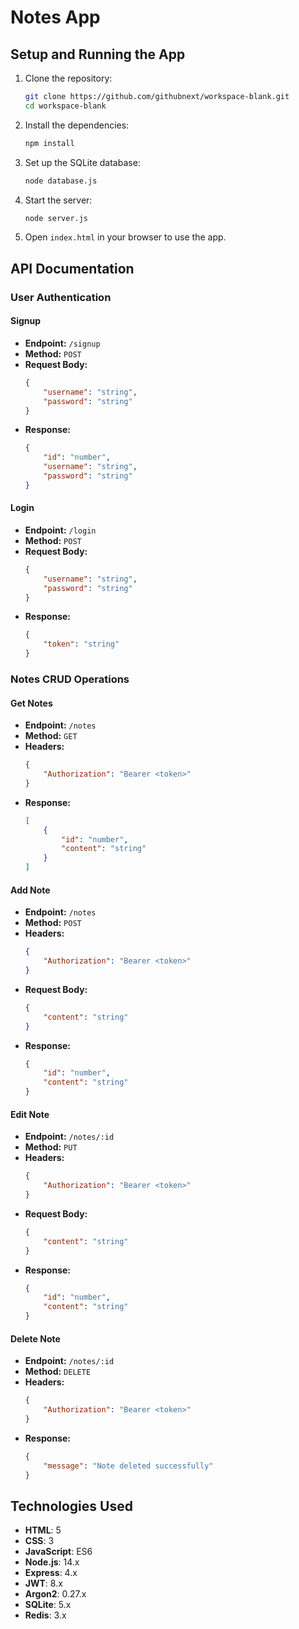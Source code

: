 # Notes App

## Setup and Running the App

1. Clone the repository:
    ```sh
    git clone https://github.com/githubnext/workspace-blank.git
    cd workspace-blank
    ```

2. Install the dependencies:
    ```sh
    npm install
    ```

3. Set up the SQLite database:
    ```sh
    node database.js
    ```

4. Start the server:
    ```sh
    node server.js
    ```

5. Open `index.html` in your browser to use the app.

## API Documentation

### User Authentication

#### Signup
- **Endpoint:** `/signup`
- **Method:** `POST`
- **Request Body:**
    ```json
    {
        "username": "string",
        "password": "string"
    }
    ```
- **Response:**
    ```json
    {
        "id": "number",
        "username": "string",
        "password": "string"
    }
    ```

#### Login
- **Endpoint:** `/login`
- **Method:** `POST`
- **Request Body:**
    ```json
    {
        "username": "string",
        "password": "string"
    }
    ```
- **Response:**
    ```json
    {
        "token": "string"
    }
    ```

### Notes CRUD Operations

#### Get Notes
- **Endpoint:** `/notes`
- **Method:** `GET`
- **Headers:**
    ```json
    {
        "Authorization": "Bearer <token>"
    }
    ```
- **Response:**
    ```json
    [
        {
            "id": "number",
            "content": "string"
        }
    ]
    ```

#### Add Note
- **Endpoint:** `/notes`
- **Method:** `POST`
- **Headers:**
    ```json
    {
        "Authorization": "Bearer <token>"
    }
    ```
- **Request Body:**
    ```json
    {
        "content": "string"
    }
    ```
- **Response:**
    ```json
    {
        "id": "number",
        "content": "string"
    }
    ```

#### Edit Note
- **Endpoint:** `/notes/:id`
- **Method:** `PUT`
- **Headers:**
    ```json
    {
        "Authorization": "Bearer <token>"
    }
    ```
- **Request Body:**
    ```json
    {
        "content": "string"
    }
    ```
- **Response:**
    ```json
    {
        "id": "number",
        "content": "string"
    }
    ```

#### Delete Note
- **Endpoint:** `/notes/:id`
- **Method:** `DELETE`
- **Headers:**
    ```json
    {
        "Authorization": "Bearer <token>"
    }
    ```
- **Response:**
    ```json
    {
        "message": "Note deleted successfully"
    }
    ```

## Technologies Used

- **HTML**: 5
- **CSS**: 3
- **JavaScript**: ES6
- **Node.js**: 14.x
- **Express**: 4.x
- **JWT**: 8.x
- **Argon2**: 0.27.x
- **SQLite**: 5.x
- **Redis**: 3.x
